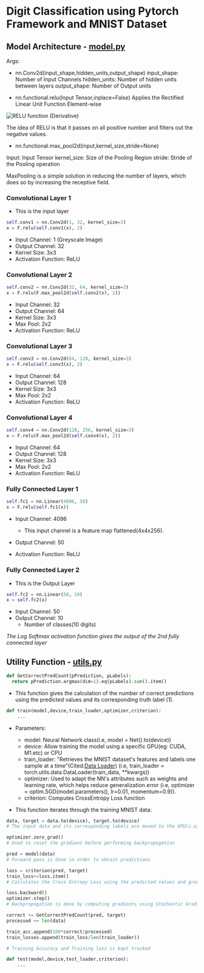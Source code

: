 # Digit Classification using Pytorch Framework and MNIST Dataset

## Model Architecture - [model.py](https://github.com/aakashvardhan/ERA-Program/blob/master/S5%20-%20Assignment/model.py)

Args:
- nn.Conv2d(input_shape,hidden_units,output_shape)
input_shape: Number of Input Channels
hidden_units: Number of hidden units between layers
output_shape: Number of Output units

- nn.functional.relu(Input Tensor,inplace=False)
Applies the Rectified Linear Unit Function Element-wise 

![RELU function (Derivative)](https://www.bragitoff.com/wp-content/uploads/2021/12/mathpix-2021-12-29-18-22-34.png)

The idea of RELU is that it passes on all positive number and filters out the negative values.

- nn.functional.max_pool2d(input,kernel_size,stride=None)

Input: Input Tensor
kernel_size: Size of the Pooling Region
stride: Stride of the Pooling operation

MaxPooling is a simple solution in reducing the number of layers, which does so by increasing the receptive field.

### Convolutional Layer 1
- This is the input layer
```python
self.conv1 = nn.Conv2d(1, 32, kernel_size=3)
x = F.relu(self.conv1(x), 2)
```
- Input Channel: 1 (Greyscale Image)
- Output Channel: 32
- Kernel Size: 3x3
- Activation Function: ReLU

### Convolutional Layer 2

```python
self.conv2 = nn.Conv2d(32, 64, kernel_size=3)
x = F.relu(F.max_pool2d(self.conv2(x), 2))
```
- Input Channel: 32
- Output Channel: 64
- Kernel Size: 3x3
- Max Pool: 2x2
- Activation Function: ReLU

### Convolutional Layer 3

```python
self.conv3 = nn.Conv2d(64, 128, kernel_size=3)
x = F.relu(self.conv3(x), 2)
```
- Input Channel: 64
- Output Channel: 128
- Kernel Size: 3x3
- Max Pool: 2x2
- Activation Function: ReLU

### Convolutional Layer 4

```python
self.conv4 = nn.Conv2d(128, 256, kernel_size=3)
x = F.relu(F.max_pool2d(self.conv4(x), 2)) 
```
- Input Channel: 64
- Output Channel: 128
- Kernel Size: 3x3
- Max Pool: 2x2
- Activation Function: ReLU

### Fully Connected Layer 1

```python
self.fc1 = nn.Linear(4096, 50)
x = F.relu(self.fc1(x))
```
- Input Channel: 4096
  - This input channel is a feature map flattened(4x4x256).

- Output Channel: 50
- Activation Function: ReLU

### Fully Connected Layer 2
- This is the Output Layer
```python
self.fc2 = nn.Linear(50, 10)
x = self.fc2(x)
```
- Input Channel: 50
- Output Channel: 10
  - Number of classes(10 digits)

*The Log Softmax activation function gives the output of the 2nd fully connected layer*

## Utility Function - [utils.py](https://github.com/aakashvardhan/ERA-Program/blob/master/S5%20-%20Assignment/utils.py)

```python
def GetCorrectPredCount(pPrediction, pLabels):
  return pPrediction.argmax(dim=1).eq(pLabels).sum().item()
```
- This function gives the calculation of the number of correct predictions using the predicted values and its corresponding truth label (1).


```python
def train(model,device,train_loader,optimizer,criterion):
    ...
```
- Parameters:
  - model: Neural Network class(i.e, model = Net().to(device))
  - device: Allow training the model using a specific GPU(eg: CUDA, M1.etc) or CPU
  - train_loader: "Retrieves the MNIST dataset's features and labels one sample at a time"(Cited:[Data Loader](https://pytorch.org/tutorials/beginner/basics/data_tutorial.html)) (i.e, train_loader = torch.utils.data.DataLoader(train_data, **kwargs))
  - optimizer: Used to adapt the NN's attributes such as weights and learning rate, which helps reduce generalization error (i.e, optimizer = optim.SGD(model.parameters(), lr=0.01, momentum=0.9)). 
  - criterion: Computes CrossEntropy Loss function

- This function iterates through the training MNIST data:

```python
data, target = data.to(device), target.to(device)
# The input data and its corresponding labels are moved to the GPU(i.e, mps:0)
```
```python
optimizer.zero_grad()
# Used to reset the gradient before performing backpropogation
```
    
```python
pred = model(data)
# Forward pass is done in order to obtain predictions
```

```python 
loss = criterion(pred, target)
train_loss+=loss.item()
# Calculates the Cross Entropy Loss using the predicted values and ground truth values
```
```python
loss.backward()
optimizer.step()
# Backpropogation is done by computing gradients using Stochastic Gradient Descent
```
```python
correct += GetCorrectPredCount(pred, target)
processed += len(data)

train_acc.append(100*correct/processed)
train_losses.append(train_loss/len(train_loader))

# Training Accuracy and Training loss is kept tracked
```

```python
def test(model,device,test_loader,criterion):
    ...
```



